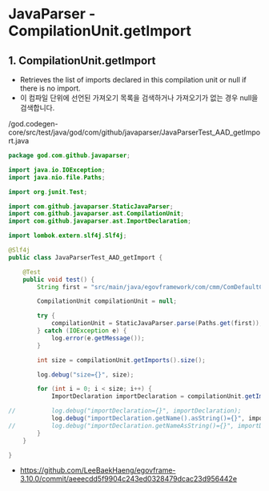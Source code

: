# JavaParser - CompilationUnit.getImport

## 1. CompilationUnit.getImport

- Retrieves the list of imports declared in this compilation unit or null if there is no import.
- 이 컴파일 단위에 선언된 가져오기 목록을 검색하거나 가져오기가 없는 경우 null을 검색합니다.

/god.codegen-core/src/test/java/god/com/github/javaparser/JavaParserTest_AAD_getImport.java

```java
package god.com.github.javaparser;

import java.io.IOException;
import java.nio.file.Paths;

import org.junit.Test;

import com.github.javaparser.StaticJavaParser;
import com.github.javaparser.ast.CompilationUnit;
import com.github.javaparser.ast.ImportDeclaration;

import lombok.extern.slf4j.Slf4j;

@Slf4j
public class JavaParserTest_AAD_getImport {

	@Test
	public void test() {
		String first = "src/main/java/egovframework/com/cmm/ComDefaultCodeVO.java";

		CompilationUnit compilationUnit = null;

		try {
			compilationUnit = StaticJavaParser.parse(Paths.get(first));
		} catch (IOException e) {
			log.error(e.getMessage());
		}

		int size = compilationUnit.getImports().size();

		log.debug("size={}", size);

		for (int i = 0; i < size; i++) {
			ImportDeclaration importDeclaration = compilationUnit.getImport(i);

//			log.debug("importDeclaration={}", importDeclaration);
			log.debug("importDeclaration.getName().asString()={}", importDeclaration.getName().asString());
//			log.debug("importDeclaration.getNameAsString()={}", importDeclaration.getNameAsString());
		}
	}

}
```

- https://github.com/LeeBaekHaeng/egovframe-3.10.0/commit/aeeecdd5f9904c243ed0328479dcac23d956442e

